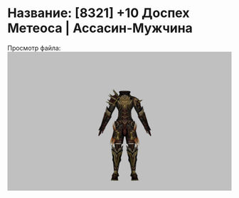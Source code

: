# Название: [8321] +10 Доспех Метеоса | Ассасин-Мужчина

Просмотр файла:
![p060030.png](p060030.png)